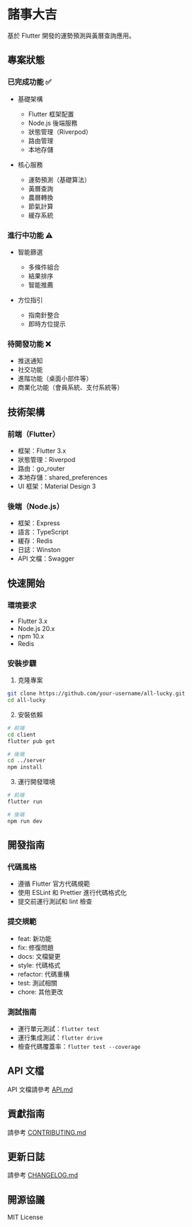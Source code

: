 # 諸事大吉

基於 Flutter 開發的運勢預測與黃曆查詢應用。

## 專案狀態

### 已完成功能 ✅

- 基礎架構
  - Flutter 框架配置
  - Node.js 後端服務
  - 狀態管理（Riverpod）
  - 路由管理
  - 本地存儲

- 核心服務
  - 運勢預測（基礎算法）
  - 黃曆查詢
  - 農曆轉換
  - 節氣計算
  - 緩存系統

### 進行中功能 ⚠️

- 智能篩選
  - 多條件組合
  - 結果排序
  - 智能推薦

- 方位指引
  - 指南針整合
  - 即時方位提示

### 待開發功能 ❌

- 推送通知
- 社交功能
- 進階功能（桌面小部件等）
- 商業化功能（會員系統、支付系統等）

## 技術架構

### 前端（Flutter）

- 框架：Flutter 3.x
- 狀態管理：Riverpod
- 路由：go_router
- 本地存儲：shared_preferences
- UI 框架：Material Design 3

### 後端（Node.js）

- 框架：Express
- 語言：TypeScript
- 緩存：Redis
- 日誌：Winston
- API 文檔：Swagger

## 快速開始

### 環境要求

- Flutter 3.x
- Node.js 20.x
- npm 10.x
- Redis

### 安裝步驟

1. 克隆專案
```bash
git clone https://github.com/your-username/all-lucky.git
cd all-lucky
```

2. 安裝依賴
```bash
# 前端
cd client
flutter pub get

# 後端
cd ../server
npm install
```

3. 運行開發環境
```bash
# 前端
flutter run

# 後端
npm run dev
```

## 開發指南

### 代碼風格

- 遵循 Flutter 官方代碼規範
- 使用 ESLint 和 Prettier 進行代碼格式化
- 提交前運行測試和 lint 檢查

### 提交規範

- feat: 新功能
- fix: 修復問題
- docs: 文檔變更
- style: 代碼格式
- refactor: 代碼重構
- test: 測試相關
- chore: 其他更改

### 測試指南

- 運行單元測試：`flutter test`
- 運行集成測試：`flutter drive`
- 檢查代碼覆蓋率：`flutter test --coverage`

## API 文檔

API 文檔請參考 [API.md](./API.md)

## 貢獻指南

請參考 [CONTRIBUTING.md](./CONTRIBUTING.md)

## 更新日誌

請參考 [CHANGELOG.md](./CHANGELOG.md)

## 開源協議

MIT License 